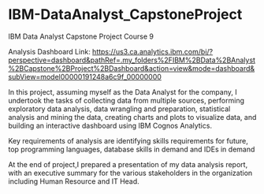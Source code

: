# IBM-DataAnalyst_CapstoneProject
IBM Data Analyst Capstone Project Course 9 


Analysis Dashboard Link: https://us3.ca.analytics.ibm.com/bi/?perspective=dashboard&pathRef=.my_folders%2FIBM%2BData%2BAnalyst%2BCapstone%2BProject%2BDashboard&action=view&mode=dashboard&subView=model00000191248a6c9f_00000000

In this project, assuming myself as the Data Analyst for the company, I undertook the tasks of collecting data from multiple sources, performing exploratory data analysis, data wrangling and preparation, statistical analysis and mining the data, creating charts and plots to visualize data, and building an interactive dashboard using IBM Cognos Analytics.

Key requirements of analysis are identifying skills requirements for future, top programming languages, database skills in demand and IDEs in demand

At the end of project,I prepared a presentation of my data analysis report, with an executive summary for the various stakeholders in the organization including Human Resource and IT Head.
